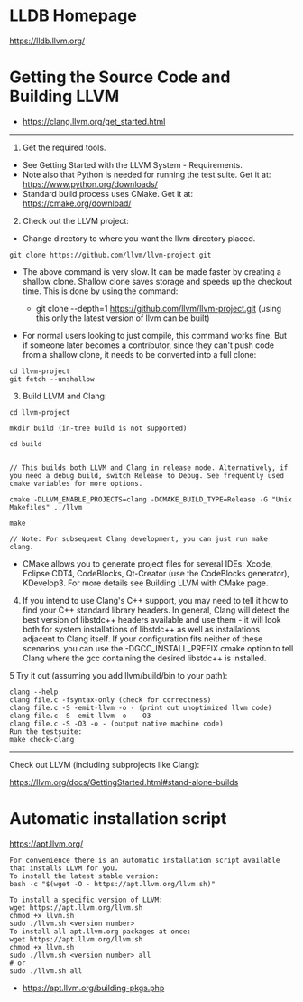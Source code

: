 # LLDB Homepage

https://lldb.llvm.org/

# Getting the Source Code and Building LLVM

- https://clang.llvm.org/get_started.html

<hr>

1. Get the required tools.

- See Getting Started with the LLVM System - Requirements.
- Note also that Python is needed for running the test suite. Get it at: https://www.python.org/downloads/
- Standard build process uses CMake. Get it at: https://cmake.org/download/

2. Check out the LLVM project:
- Change directory to where you want the llvm directory placed.

```
git clone https://github.com/llvm/llvm-project.git
```

- The above command is very slow. It can be made faster by creating a shallow clone. Shallow clone saves storage and speeds up the checkout time. This is done by using the command:

  - git clone --depth=1 https://github.com/llvm/llvm-project.git (using this only the latest version of llvm can be built)

-  For normal users looking to just compile, this command works fine. But if someone later becomes a contributor, since they can't push code from a shallow clone, it needs to be converted into a full clone:
```
cd llvm-project
git fetch --unshallow
```

3. Build LLVM and Clang:
```
cd llvm-project

mkdir build (in-tree build is not supported)

cd build


// This builds both LLVM and Clang in release mode. Alternatively, if you need a debug build, switch Release to Debug. See frequently used cmake variables for more options.

cmake -DLLVM_ENABLE_PROJECTS=clang -DCMAKE_BUILD_TYPE=Release -G "Unix Makefiles" ../llvm

make

// Note: For subsequent Clang development, you can just run make clang.
```

  - CMake allows you to generate project files for several IDEs: Xcode, Eclipse CDT4, CodeBlocks, Qt-Creator (use the CodeBlocks generator), KDevelop3. For more details see Building LLVM with CMake page.

4. If you intend to use Clang's C++ support, you may need to tell it how to find your C++ standard library headers. In general, Clang will detect the best version of libstdc++ headers available and use them - it will look both for system installations of libstdc++ as well as installations adjacent to Clang itself. If your configuration fits neither of these scenarios, you can use the -DGCC_INSTALL_PREFIX cmake option to tell Clang where the gcc containing the desired libstdc++ is installed.

5 Try it out (assuming you add llvm/build/bin to your path):
```
clang --help
clang file.c -fsyntax-only (check for correctness)
clang file.c -S -emit-llvm -o - (print out unoptimized llvm code)
clang file.c -S -emit-llvm -o - -O3
clang file.c -S -O3 -o - (output native machine code)
Run the testsuite:
make check-clang

```

<hr>

Check out LLVM (including subprojects like Clang):

https://llvm.org/docs/GettingStarted.html#stand-alone-builds

# Automatic installation script 

https://apt.llvm.org/

```
For convenience there is an automatic installation script available that installs LLVM for you.
To install the latest stable version:
bash -c "$(wget -O - https://apt.llvm.org/llvm.sh)"

To install a specific version of LLVM:
wget https://apt.llvm.org/llvm.sh
chmod +x llvm.sh
sudo ./llvm.sh <version number>
To install all apt.llvm.org packages at once:
wget https://apt.llvm.org/llvm.sh
chmod +x llvm.sh
sudo ./llvm.sh <version number> all
# or
sudo ./llvm.sh all
```

- https://apt.llvm.org/building-pkgs.php
